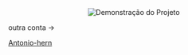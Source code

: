 <div align="center">
  <img src="https://www.icegif.com/wp-content/uploads/2023/05/icegif-796.gif" alt="Demonstração do Projeto">
</div>
 <p>outra conta -></p>
 <a href="https://github.com/Antonio-henr">Antonio-hern</a>
